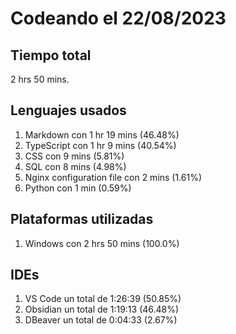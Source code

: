 # Codeando el 22/08/2023

## Tiempo total
2 hrs 50 mins.

## Lenguajes usados
1. Markdown con 1 hr 19 mins (46.48%)
1. TypeScript con 1 hr 9 mins (40.54%)
1. CSS con 9 mins (5.81%)
1. SQL con 8 mins (4.98%)
1. Nginx configuration file con 2 mins (1.61%)
1. Python con 1 min (0.59%)

## Plataformas utilizadas
1. Windows con 2 hrs 50 mins (100.0%)

## IDEs
1. VS Code un total de 1:26:39 (50.85%)
1. Obsidian un total de 1:19:13 (46.48%)
1. DBeaver un total de 0:04:33 (2.67%)
